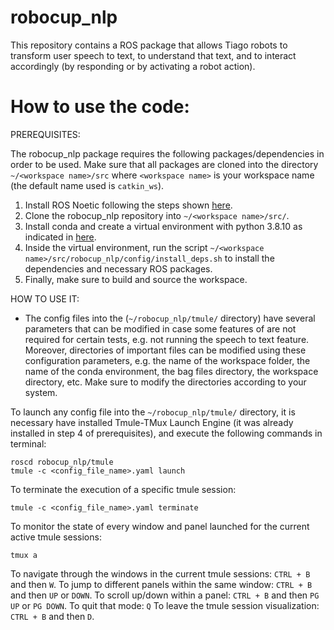# robocup_nlp
This repository contains a ROS package that allows Tiago robots to transform user speech to text, to understand that text, and to interact accordingly (by responding or by activating a robot action).
# How to use the code:
PREREQUISITES:

The robocup_nlp package requires the following packages/dependencies in order to be used. Make sure that all packages are cloned into the directory `~/<workspace name>/src` where `<workspace name>` is your workspace name (the default name used is `catkin_ws`).

1. Install ROS Noetic following the steps shown [here](http://wiki.ros.org/noetic/Installation/Ubuntu). 
2. Clone the robocup_nlp repository into `~/<workspace name>/src/`.
3. Install conda and create a virtual environment with python 3.8.10 as indicated in [here](https://conda.io/projects/conda/en/latest/user-guide/tasks/manage-environments.html). 
4. Inside the virtual environment, run the script `~/<workspace name>/src/robocup_nlp/config/install_deps.sh` to install the dependencies and necessary ROS packages.
5. Finally, make sure to build and source the workspace.

HOW TO USE IT:
* The config files into the (`~/robocup_nlp/tmule/` directory) have several parameters that can be modified in case some features of are not required for certain tests, e.g. not running the speech to text feature. Moreover, directories of important files can be modified using these configuration parameters, e.g. the name of the workspace folder, the name of the conda environment, the bag files directory, the workspace directory, etc. Make sure to modify the directories according to your system.

To launch any config file into the `~/robocup_nlp/tmule/` directory, it is necessary have installed Tmule-TMux Launch Engine (it was already installed in step 4 of prerequisites), and execute the following commands in terminal:
```
roscd robocup_nlp/tmule
tmule -c <config_file_name>.yaml launch
```
To terminate the execution of a specific tmule session:
```
tmule -c <config_file_name>.yaml terminate
```
To monitor the state of every window and panel launched for the current active tmule sessions:
```
tmux a
```
To navigate through the windows in the current tmule sessions: `CTRL + B` and then `W`.
To jump to different panels within the same window: `CTRL + B` and then `UP` or `DOWN`.
To scroll up/down within a panel: `CTRL + B` and then `PG UP` or `PG DOWN`. To quit that mode: `Q`
To leave the tmule session visualization: `CTRL + B` and then `D`.
